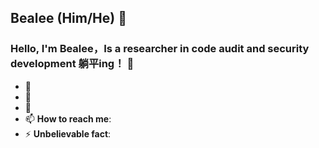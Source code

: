 ## Bealee (Him/He) 🌻
### Hello, I'm Bealee，Is a researcher in code audit and security development 躺平ing！ 👋
- 🔭 
- 👯 
- 💬 
- 📫 **How to reach me**: 
- ⚡ **Unbelievable fact**:
